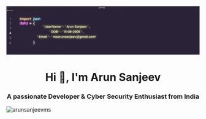 <img src="./pro.jpg">


<h1 align="center">Hi 👋, I'm Arun Sanjeev</h1>
<h3 align="center">A passionate Developer & Cyber Security Enthusiast from India</h3>

<p align="left"> <img src="https://komarev.com/ghpvc/?username=arunsanjeevms&label=Profile%20views&color=0e75b6&style=flat" alt="arunsanjeevms" /> </p>

